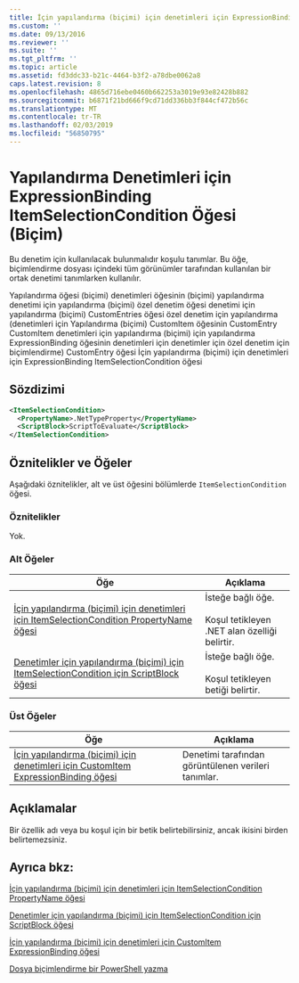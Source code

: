 ```yaml
---
title: İçin yapılandırma (biçimi) için denetimleri için ExpressionBinding ItemSelectionCondition öğesi | Microsoft Docs
ms.custom: ''
ms.date: 09/13/2016
ms.reviewer: ''
ms.suite: ''
ms.tgt_pltfrm: ''
ms.topic: article
ms.assetid: fd3ddc33-b21c-4464-b3f2-a78dbe0062a8
caps.latest.revision: 8
ms.openlocfilehash: 4865d716ebe0460b662253a3019e93e82428b882
ms.sourcegitcommit: b6871f21bd666f9cd71dd336bb3f844cf472b56c
ms.translationtype: MT
ms.contentlocale: tr-TR
ms.lasthandoff: 02/03/2019
ms.locfileid: "56850795"
---
```

# <a name="itemselectioncondition-element-for-expressionbinding-for-controls-for-configuration-format"></a>Yapılandırma Denetimleri için ExpressionBinding ItemSelectionCondition Öğesi (Biçim)

Bu denetim için kullanılacak bulunmalıdır koşulu tanımlar. Bu öğe, biçimlendirme dosyası içindeki tüm görünümler tarafından kullanılan bir ortak denetimi tanımlarken kullanılır.

Yapılandırma öğesi (biçimi) denetimleri öğesinin (biçimi) yapılandırma denetimi için yapılandırma (biçimi) özel denetim öğesi denetimi için yapılandırma (biçimi) CustomEntries öğesi özel denetim için yapılandırma (denetimleri için Yapılandırma (biçimi) CustomItem öğesinin CustomEntry CustomItem denetimleri için yapılandırma (biçimi) için yapılandırma ExpressionBinding öğesinin denetimleri için denetimler için özel denetim için biçimlendirme) CustomEntry öğesi İçin yapılandırma (biçimi) için denetimleri için ExpressionBinding ItemSelectionCondition öğesi

## <a name="syntax"></a>Sözdizimi

```xml
<ItemSelectionCondition>
  <PropertyName>.NetTypeProperty</PropertyName>
  <ScriptBlock>ScriptToEvaluate</ScriptBlock>
</ItemSelectionCondition>
```

## <a name="attributes-and-elements"></a>Öznitelikler ve Öğeler

Aşağıdaki öznitelikler, alt ve üst öğesini bölümlerde `ItemSelectionCondition` öğesi.

### <a name="attributes"></a>Öznitelikler

Yok.

### <a name="child-elements"></a>Alt Öğeler

|Öğe|Açıklama|
|-------------|-----------------|
|[İçin yapılandırma (biçimi) için denetimleri için ItemSelectionCondition PropertyName öğesi](./propertyname-element-for-itemseclectioncondition-for-controls-for-configuration-format.md)|İsteğe bağlı öğe.<br /><br /> Koşul tetikleyen .NET alan özelliği belirtir.|
|[Denetimler için yapılandırma (biçimi) için ItemSelectionCondition için ScriptBlock öğesi](./scriptblock-element-for-itemseclectioncondition-for-controls-for-configuration-format.md)|İsteğe bağlı öğe.<br /><br /> Koşul tetikleyen betiği belirtir.|

### <a name="parent-elements"></a>Üst Öğeler

|Öğe|Açıklama|
|-------------|-----------------|
|[İçin yapılandırma (biçimi) için denetimleri için CustomItem ExpressionBinding öğesi](./expressionbinding-element-for-customitem-for-controls-for-configuration-format.md)|Denetimi tarafından görüntülenen verileri tanımlar.|

## <a name="remarks"></a>Açıklamalar

Bir özellik adı veya bu koşul için bir betik belirtebilirsiniz, ancak ikisini birden belirtemezsiniz.

## <a name="see-also"></a>Ayrıca bkz:

[İçin yapılandırma (biçimi) için denetimleri için ItemSelectionCondition PropertyName öğesi](./propertyname-element-for-itemseclectioncondition-for-controls-for-configuration-format.md)

[Denetimler için yapılandırma (biçimi) için ItemSelectionCondition için ScriptBlock öğesi](./scriptblock-element-for-itemseclectioncondition-for-controls-for-configuration-format.md)

[İçin yapılandırma (biçimi) için denetimleri için CustomItem ExpressionBinding öğesi](./expressionbinding-element-for-customitem-for-controls-for-configuration-format.md)

[Dosya biçimlendirme bir PowerShell yazma](./writing-a-powershell-formatting-file.md)
